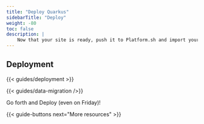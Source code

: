 ```yaml
---
title: "Deploy Quarkus"
sidebarTitle: "Deploy"
weight: -80
toc: false
description: |
    Now that your site is ready, push it to Platform.sh and import your data.
---
```


## Deployment

{{< guides/deployment >}}

{{< guides/data-migration />}}

Go forth and Deploy (even on Friday)!

{{< guide-buttons next="More resources" >}}
